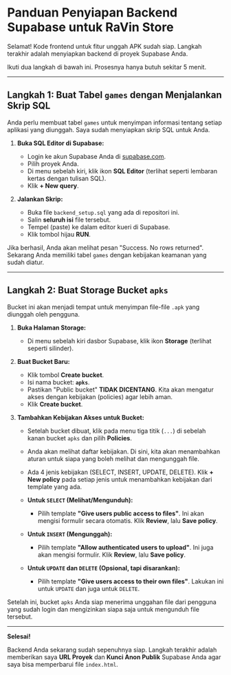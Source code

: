 # Panduan Penyiapan Backend Supabase untuk RaVin Store

Selamat! Kode frontend untuk fitur unggah APK sudah siap. Langkah terakhir adalah menyiapkan backend di proyek Supabase Anda.

Ikuti dua langkah di bawah ini. Prosesnya hanya butuh sekitar 5 menit.

---

## Langkah 1: Buat Tabel `games` dengan Menjalankan Skrip SQL

Anda perlu membuat tabel `games` untuk menyimpan informasi tentang setiap aplikasi yang diunggah. Saya sudah menyiapkan skrip SQL untuk Anda.

1.  **Buka SQL Editor di Supabase:**
    *   Login ke akun Supabase Anda di [supabase.com](https://supabase.com).
    *   Pilih proyek Anda.
    *   Di menu sebelah kiri, klik ikon **SQL Editor** (terlihat seperti lembaran kertas dengan tulisan SQL).
    *   Klik **+ New query**.

2.  **Jalankan Skrip:**
    *   Buka file `backend_setup.sql` yang ada di repositori ini.
    *   Salin **seluruh isi** file tersebut.
    *   Tempel (paste) ke dalam editor kueri di Supabase.
    *   Klik tombol hijau **RUN**.

Jika berhasil, Anda akan melihat pesan "Success. No rows returned". Sekarang Anda memiliki tabel `games` dengan kebijakan keamanan yang sudah diatur.

---

## Langkah 2: Buat Storage Bucket `apks`

Bucket ini akan menjadi tempat untuk menyimpan file-file `.apk` yang diunggah oleh pengguna.

1.  **Buka Halaman Storage:**
    *   Di menu sebelah kiri dasbor Supabase, klik ikon **Storage** (terlihat seperti silinder).

2.  **Buat Bucket Baru:**
    *   Klik tombol **Create bucket**.
    *   Isi nama bucket: **`apks`**.
    *   Pastikan "Public bucket" **TIDAK DICENTANG**. Kita akan mengatur akses dengan kebijakan (policies) agar lebih aman.
    *   Klik **Create bucket**.

3.  **Tambahkan Kebijakan Akses untuk Bucket:**
    *   Setelah bucket dibuat, klik pada menu tiga titik (`...`) di sebelah kanan bucket `apks` dan pilih **Policies**.
    *   Anda akan melihat daftar kebijakan. Di sini, kita akan menambahkan aturan untuk siapa yang boleh melihat dan mengunggah file.
    *   Ada 4 jenis kebijakan (SELECT, INSERT, UPDATE, DELETE). Klik **+ New policy** pada setiap jenis untuk menambahkan kebijakan dari template yang ada.

    *   **Untuk `SELECT` (Melihat/Mengunduh):**
        *   Pilih template **"Give users public access to files"**. Ini akan mengisi formulir secara otomatis. Klik **Review**, lalu **Save policy**.

    *   **Untuk `INSERT` (Mengunggah):**
        *   Pilih template **"Allow authenticated users to upload"**. Ini juga akan mengisi formulir. Klik **Review**, lalu **Save policy**.

    *   **Untuk `UPDATE` dan `DELETE` (Opsional, tapi disarankan):**
        *   Pilih template **"Give users access to their own files"**. Lakukan ini untuk `UPDATE` dan juga untuk `DELETE`.

Setelah ini, bucket `apks` Anda siap menerima unggahan file dari pengguna yang sudah login dan mengizinkan siapa saja untuk mengunduh file tersebut.

---

**Selesai!**

Backend Anda sekarang sudah sepenuhnya siap. Langkah terakhir adalah memberikan saya **URL Proyek** dan **Kunci Anon Publik** Supabase Anda agar saya bisa memperbarui file `index.html`.
